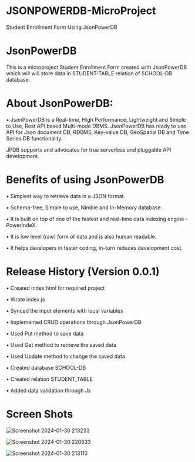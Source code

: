 # JSONPOWERDB-MicroProject
Student Enrollment Form Using JsonPowerDB



# JsonPowerDB
This is a microproject Student Enrollment Form created with JsonPowerDB which will will store data in STUDENT-TABLE relation of SCHOOL-DB database.

# About JsonPowerDB:
•	JsonPowerDB is a Real-time, High Performance, Lightweight and Simple to Use, Rest API based Multi-mode DBMS. JsonPowerDB has ready to use API for Json document DB, RDBMS, Key-value DB, GeoSpatial DB and Time Series DB functionality. 

JPDB supports and advocates for true serverless and pluggable API development.

# Benefits of using JsonPowerDB
•	Simplest way to retrieve data in a JSON format.

•	Schema-free, Simple to use, Nimble and In-Memory database.

•	It is built on top of one of the fastest and real-time data indexing engine - PowerIndeX.

•	It is low level (raw) form of data and is also human readable.

•	It helps developers in faster coding, in-turn reduces development cost.

# Release History (Version 0.0.1)

•	Created index.html for required project

•	Wrote index.js

•	Synced the input elements with local variables

•	Implemented CRUD operations through JsonPowerDB

•	Used Put method to save data

•	Used Get method to retrieve the saved data

•	Used Update method to change the saved data

•	Created database SCHOOL-DB

•	Created relation STUDENT_TABLE

•	Added data validation through Js

# Screen Shots


![Screenshot 2024-01-30 213233](https://github.com/Debayanmondal/login2xplore-microproject/assets/81500329/8369a347-215e-45d2-a0a2-66e3776b8a8c)

![Screenshot 2024-01-30 220633](https://github.com/Debayanmondal/login2xplore-microproject/assets/81500329/5fae016d-8eb1-4212-a32b-6323d28828a2)


![Screenshot 2024-01-30 213110](https://github.com/Debayanmondal/login2xplore-microproject/assets/81500329/928e1878-8029-4a34-9091-3c506185e6af)


